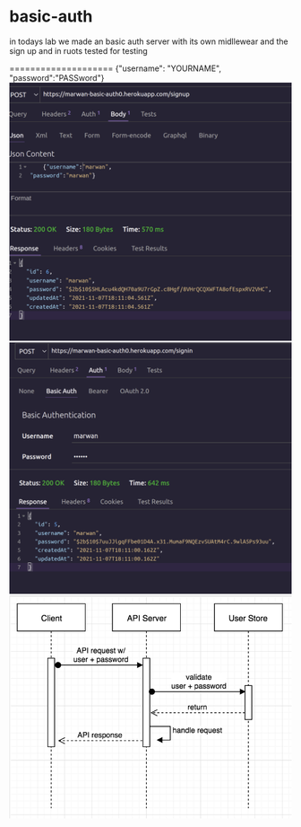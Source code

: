 # basic-auth

in todays lab we made an basic auth server with its own midllewear
and the sign up and in ruots tested 
for testing

====================
{"username": "YOURNAME",
"password":"PASSword"}
![secren](1.png)
![secren](2.png)
![secren](uml.png)